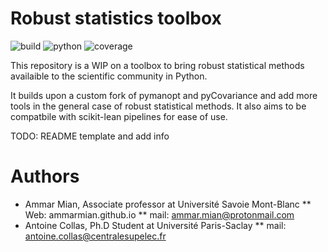 # Robust statistics toolbox

![build](https://img.shields.io/badge/build-fail-red?style=for-the-badge) ![python](https://img.shields.io/badge/python-%3E3.7-blue?style=for-the-badge) ![coverage](https://img.shields.io/badge/coverage-89%25-green?style=for-the-badge) 

This repository is a WIP on a toolbox to bring robust statistical methods availaible to the scientific community in Python.

It builds upon a custom fork of pymanopt and pyCovariance and add more tools in the general case of robust statistical methods. It also aims to be compatbile with scikit-lean pipelines for ease of use.

TODO: README template and add info

# Authors

* Ammar Mian, Associate professor at Université Savoie Mont-Blanc
   ** Web: ammarmian.github.io
   ** mail: ammar.mian@protonmail.com
* Antoine Collas, Ph.D Student at Université Paris-Saclay
   ** mail: antoine.collas@centralesupelec.fr

